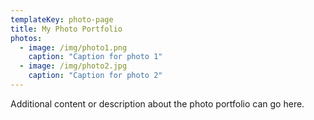 ```yaml
---
templateKey: photo-page
title: My Photo Portfolio
photos:
  - image: /img/photo1.png
    caption: "Caption for photo 1"
  - image: /img/photo2.jpg
    caption: "Caption for photo 2"
---
```


Additional content or description about the photo portfolio can go here.
